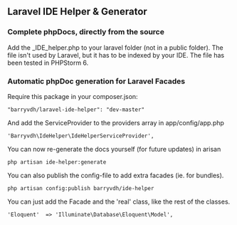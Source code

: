 ## Laravel IDE Helper & Generator

### Complete phpDocs, directly from the source

Add the _IDE_helper.php to your laravel folder (not in a public folder). The file isn't used by Laravel, but it has to be indexed by your IDE.
The file has been tested in PHPStorm 6.

### Automatic phpDoc generation for Laravel Facades

Require this package in your composer.json:

    "barryvdh/laravel-ide-helper": "dev-master"

And add the ServiceProvider to the providers array in app/config/app.php

    'Barryvdh\IdeHelper\IdeHelperServiceProvider',

You can now re-generate the docs yourself (for future updates) in arisan

    php artisan ide-helper:generate

You can also publish the config-file to add extra facades (ie. for bundles).

    php artisan config:publish barryvdh/ide-helper

You can just add the Facade and the 'real' class, like the rest of the classes.

    'Eloquent'  => 'Illuminate\Database\Eloquent\Model',



